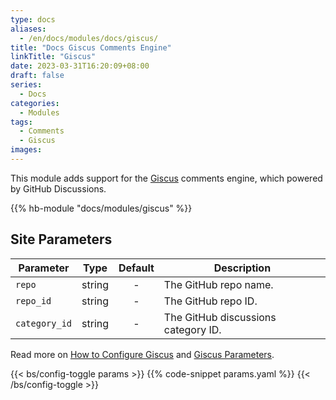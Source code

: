 ```yaml
---
type: docs
aliases:
  - /en/docs/modules/docs/giscus/
title: "Docs Giscus Comments Engine"
linkTitle: "Giscus"
date: 2023-03-31T16:20:09+08:00
draft: false
series:
  - Docs
categories:
  - Modules
tags:
  - Comments
  - Giscus
images:
---
```


This module adds support for the [Giscus](https://giscus.app) comments engine, which powered by GitHub Discussions.

<!--more-->

{{% hb-module "docs/modules/giscus" %}}

## Site Parameters

| Parameter | Type | Default | Description |
| --------- | :--: | :-----: | ----------- |
| `repo` | string | - | The GitHub repo name. |
| `repo_id` | string | - | The GitHub repo ID. |
| `category_id` | string | - | The GitHub discussions category ID. |

Read more on [How to Configure Giscus](https://hugomods.com/en/blog/2023/05/how-to-configure-giscus/) and [Giscus Parameters](https://hugomods.com/en/docs/comment-engines/giscus/#site-parameters).

{{< bs/config-toggle params >}}
{{% code-snippet params.yaml %}}
{{< /bs/config-toggle >}}
